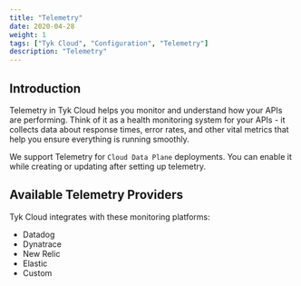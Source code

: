 ```yaml
---
title: "Telemetry"
date: 2020-04-28
weight: 1
tags: ["Tyk Cloud", "Configuration", "Telemetry"]
description: "Telemetry"
---
```


## Introduction

Telemetry in Tyk Cloud helps you monitor and understand how your APIs are performing. Think of it as a health monitoring system for your APIs - it collects data about response times, error rates, and other vital metrics that help you ensure everything is running smoothly.

We support Telemetry for `Cloud Data Plane` deployments. You can enable it while creating or updating after setting up telemetry.

## Available Telemetry Providers

Tyk Cloud integrates with these monitoring platforms:

- Datadog
- Dynatrace
- New Relic
- Elastic
- Custom